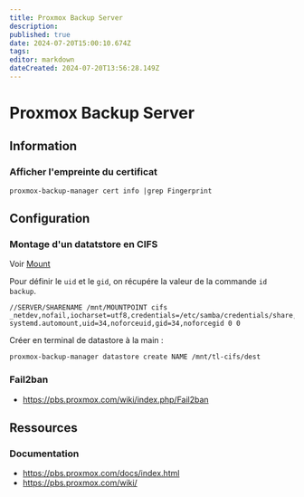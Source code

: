 ```yaml
---
title: Proxmox Backup Server
description: 
published: true
date: 2024-07-20T15:00:10.674Z
tags: 
editor: markdown
dateCreated: 2024-07-20T13:56:28.149Z
---
```


# Proxmox Backup Server

## Information

### Afficher l'empreinte du certificat

```shell
proxmox-backup-manager cert info |grep Fingerprint
```

## Configuration

### Montage d'un datatstore en CIFS

Voir [Mount](/Numérique/Infrastructure/Système/GNU_Linux/Mount#fstab)

Pour définir le `uid` et le `gid`, on récupére la valeur de la commande `id backup`.

```fstab
//SERVER/SHARENAME /mnt/MOUNTPOINT cifs _netdev,nofail,iocharset=utf8,credentials=/etc/samba/credentials/share,x-systemd.automount,uid=34,noforceuid,gid=34,noforcegid 0 0
```

Créer en terminal de datastore à la main :

```shell
proxmox-backup-manager datastore create NAME /mnt/tl-cifs/dest
```

### Fail2ban

- <https://pbs.proxmox.com/wiki/index.php/Fail2ban>

## Ressources

### Documentation

- <https://pbs.proxmox.com/docs/index.html>
- <https://pbs.proxmox.com/wiki/>
